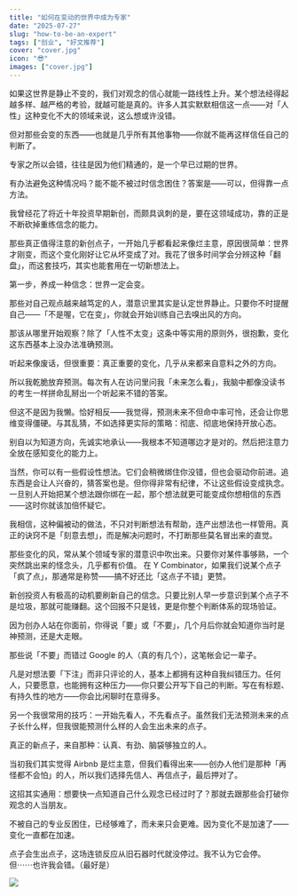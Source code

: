 ```yaml
---
title: "如何在变动的世界中成为专家"
date: "2025-07-27"
slug: "how-to-be-an-expert"
tags: ["创业", "好文推荐"]
cover: "cover.jpg"
icon: "😎"
images: ["cover.jpg"]
---
```

如果这世界是静止不变的，我们对观念的信心就能一路线性上升。某个想法经得起越多样、越严格的考验，就越可能是真的。许多人其实默默相信这一点——对「人性」这种变化不大的领域来说，这么想或许没错。



但对那些会变的东西——也就是几乎所有其他事物——你就不能再这样信任自己的判断了。



专家之所以会错，往往是因为他们精通的，是一个早已过期的世界。



有办法避免这种情况吗？能不能不被过时信念困住？答案是——可以，但得靠一点方法。



我曾经花了将近十年投资早期新创，而颇具讽刺的是，要在这领域成功，靠的正是不断砍掉重练信念的能力。



那些真正值得注意的新创点子，一开始几乎都看起来像烂主意，原因很简单：世界才刚变，而这个变化刚好让它从坏变成了对。我花了很多时间学会分辨这种「翻盘」，而这套技巧，其实也能套用在一切新想法上。



第一步，养成一种信念：世界一定会变。



那些对自己观点越来越笃定的人，潜意识里其实是认定世界静止。只要你不时提醒自己——「不是喔，它在变」，你就会开始训练自己去嗅出风的方向。



那该从哪里开始观察？除了「人性不太变」这条中等实用的原则外，很抱歉，变化这东西基本上没办法准确预测。



听起来像废话，但很重要：真正重要的变化，几乎从来都来自意料之外的方向。



所以我乾脆放弃预测。每次有人在访问里问我「未来怎么看」，我脑中都像没读书的考生一样拼命乱掰出一个听起来不错的答案。



但这不是因为我懒。恰好相反——我觉得，预测未来不但命中率可怜，还会让你思维变得僵硬。与其乱猜，不如选择更实际的策略：彻底、彻底地保持开放心态。



别自以为知道方向，先诚实地承认——我根本不知道哪边才是对的。然后把注意力全放在感知变化的能力上。



当然，你可以有一些假设性想法。它们会稍微绑住你没错，但也会驱动你前进。追东西是会让人兴奋的，猜答案也是。但你得非常有纪律，不让这些假设变成执念。
一旦别人开始把某个想法跟你绑在一起，那个想法就更可能变成你想相信的东西——这时你就该加倍怀疑它。



我相信，这种偏被动的做法，不只对判断想法有帮助，连产出想法也一样管用。真正的诀窍不是「刻意去想」，而是解决问题时，不打断那些莫名冒出来的直觉。



那些变化的风，常从某个领域专家的潜意识中吹出来。只要你对某件事够熟，一个突然跳出来的怪念头，几乎都有价值。
在 Y Combinator，如果我们说某个点子「疯了点」，那通常是称赞——搞不好还比「这点子不错」更赞。



新创投资人有极高的动机要刷新自己的信念。只要比别人早一步意识到某个点子不是垃圾，那就可能赚翻。这个回报不只是钱，更是你整个判断体系的现场验证。



因为创办人站在你面前，你得说「要」或「不要」，几个月后你就会知道你当时是神预测，还是大走眼。



那些说「不要」而错过 Google 的人（真的有几个），这笔帐会记一辈子。



凡是对想法要「下注」而非只评论的人，基本上都拥有这种自我纠错压力。任何人，只要愿意，也能拥有这种压力——你只要公开写下自己的判断。写在有标题、有持久性的地方——你会比闲聊时在意得多。



另一个我很常用的技巧：一开始先看人，不先看点子。虽然我们无法预测未来的点子长什么样，但我很能预测什么样的人会生出未来的点子。



真正的新点子，来自那种：认真、有劲、脑袋够独立的人。



当初我们其实觉得 Airbnb 是烂主意，但我们看得出来——创办人他们是那种「再怪都不会怕」的人，所以我们选择先信人、再信点子，最后押对了。



这招其实通用：想要快一点知道自己什么观念已经过时了？那就去跟那些会打破你观念的人当朋友。



不被自己的专业反困住，已经够难了，而未来只会更难。因为变化不是加速了——变化一直都在加速。



点子会生出点子，这场连锁反应从旧石器时代就没停过。我不认为它会停。
但⋯⋯也许我会错。（最好是）




![](https://prod-files-secure.s3.us-west-2.amazonaws.com/112d0858-5090-4d34-a606-b75eb8d65fd2/46476355-9cf3-4e99-9b7a-3531bc426380/1000202064.png?X-Amz-Algorithm=AWS4-HMAC-SHA256&X-Amz-Content-Sha256=UNSIGNED-PAYLOAD&X-Amz-Credential=ASIAZI2LB466Q5553EAM%2F20250815%2Fus-west-2%2Fs3%2Faws4_request&X-Amz-Date=20250815T212931Z&X-Amz-Expires=3600&X-Amz-Security-Token=IQoJb3JpZ2luX2VjEB0aCXVzLXdlc3QtMiJGMEQCIFVeNzcZeOHB6OFNqI47N3wZzSNYscHjIMEOombUGnf9AiAX9qX0iC39aitCWHp3CtgMQSzdSueI277MnjB5vxGbIyr%2FAwhmEAAaDDYzNzQyMzE4MzgwNSIMM7Ifodbf%2F1YO2zbdKtwDArIm6QitpCL6%2FBRU737WY4T0KMi9RMxqBno5XXenYk94blOxgl9NGP2RXUtRcB3rKrSw4y5a8eYwovlVNWwtx6K9ffDUvEwsAEi%2BTC4ALFsD%2FCB0d%2B5rDwNVvr2Lm355sH%2BSL4CnHJI6zfTLqAEjzb62XQ%2FGUOBuX9z1kJzZKYVAus%2Bm8rTj0mzXbNfQiwBSy5r7c8nig2Comg9tJ3DUFOHULbjH5qZ5r43fYBVeclKCLflVOPzAr6Rfr8a5LDaV%2BAW1QdYwDXzceNZ%2FajAtl%2BWWdxtPCwJ%2BlJ7OfNUK8kIEg1ZK1eFiH1GJAqptk2JR8QZt1q4DrJOoYVf%2FtmGPAow3ExvHN%2BNe%2BdNVxaKj1jCkhzLPEPwAVzpM%2FrZ3bVpBlZoaZtsmCJo9oyvtfJrAiU%2BGfuG2lYMtjS0y%2BJVXmW9fFfBP86UQ5TFvj%2FPuzPnZf39suj4r1S0sTtNaDDYA9s53BoquPjCac2Tkritrdn2zaNbeT0%2Fgl7JkdD2b4g82b9rvOZsX27M%2ByYP9mxxkEaGQCulXg%2Fr3kD07lbAk2m2vDzs3P6jMr3E8E%2FH85yOnXtebPwbt8i%2B9hJ7d%2FiyVhqO28tM%2BsB3crkwRlgt1%2F%2BV6KCGImlTNgwDA3qAw7a%2F%2BxAY6pgELWMka4wJJO5ir2UQZFRvayfQFS%2BLp42Kdcrdt%2BfUAxs%2FstkyKeolCDYDbzm9OfQdGgQ9nEaWOKep2m8NhHFKuq4ZjXk%2FzJ8gRJNFAo2AEQ2boku8sU95r4IhVGju%2FNU1GCDlnJurKkls%2BuZm8aV2WK6Sb4vgpor5%2FEiyfWV72upC%2FSgR8778LS2TAYE%2FZpJmnTHCAyRZNOK5IInx2UdaMeW2CegRw&X-Amz-Signature=9c0c45f1f1072043312f580c99af7664bebcb2e9df674b848fe6859f92b178c5&X-Amz-SignedHeaders=host&x-amz-checksum-mode=ENABLED&x-id=GetObject)

